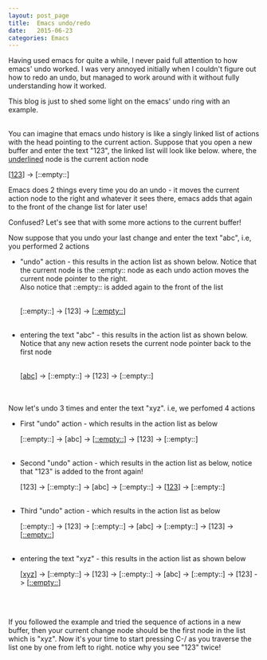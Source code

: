 ```yaml
---
layout: post_page
title:  Emacs undo/redo
date:   2015-06-23
categories: Emacs
---
```


Having used emacs for quite a while, I never paid full attention to how emacs' undo worked. I was very annoyed initially when I couldn't figure out how to redo an undo, but managed to work around with it without fully understanding how it worked. <br/>

This blog is just to shed some light on the emacs' undo ring with an example. <br/><br/>

You can imagine that emacs undo history is like a singly linked list of actions with the head pointing to the current action. Suppose that you open a new buffer and enter the text "123", the linked list will look like below. where, the <u>underlined</u> node is the current action node<br/>

[<u>123</u>] -> [::empty::] <br/>

Emacs does 2 things every time you do an undo - it moves the current action node to the right and whatever it sees there, emacs adds that again to the front of the change list for later use! <br/>

Confused? Let's see that with some more actions to the current buffer! <br/>

Now suppose that you undo your last change and enter the text "abc", i.e, you performed 2 actions <br/>

<ul>
<li/> "undo" action - this results in the action list as shown below. Notice that the current node is the ::empty:: node as each undo action moves the current node pointer to the right. <br/>Also notice that ::empty:: is added again to the front of the list <br/><br/>

[::empty::] -> [123] -> [<u>::empty::</u>] <br/><br/>

<li/> entering the text "abc" - this results in the action list as shown below. Notice that any new action resets the current node pointer back to the first node <br/><br/>

[<u>abc</u>] -> [::empty::] -> [123] -> [::empty::] <br/><br/> <br/>

</ul>


Now let's undo 3 times and enter the text "xyz". i.e, we perfomed 4 actions <br/>

<ul>
<li/> First "undo" action - which results in the action list as below <br/>

[::empty::] -> [abc] -> [<u>::empty::</u>] -> [123] -> [::empty::] <br/> <br/>

<li/> Second "undo" action - which results in the action list as below, notice that "123" is added to the front again! <br/>

[123] -> [::empty::] -> [abc] -> [::empty::] -> [<u>123</u>] -> [::empty::] <br/> <br/>

<li/> Third "undo" action - which results in the action list as below <br/>

[::empty::] -> [123] -> [::empty::] -> [abc] -> [::empty::] -> [123] -> [<u>::empty::</u>] <br/> <br/>

<li/> entering the text "xyz" - this results in the action list as shown below <br/>

[<u>xyz</u>] -> [::empty::] -> [123] -> [::empty::] -> [abc] -> [::empty::] -> [123] -> [<u>::empty::</u>] <br/> <br/>

</ul>

<br/>

If you followed the example and tried the sequence of actions in a new buffer, then your current change node should be the first node in the list which is "xyz". Now it's your time to start pressing C-/ as you traverse the list one by one from left to right. notice why you see "123" twice!





